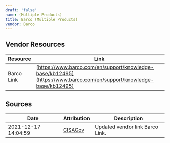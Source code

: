 ```yaml
---
draft: 'false'
name: (Multiple Products)
title: Barco (Multiple Products)
vendor: Barco
---
```


## Vendor Resources
| Resource | Link |
| --- | --- |
| Barco Link | [https://www.barco.com/en/support/knowledge-base/kb12495](https://www.barco.com/en/support/knowledge-base/kb12495) |



## Sources
| Date | Attribution | Description |
| --- | --- | --- |
| 2021-12-17 14:04:59 | [CISAGov](https://raw.githubusercontent.com/cisagov/log4j-affected-db/develop/README.md) | Updated vendor link Barco Link.  |
